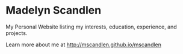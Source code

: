 # Madelyn Scandlen

My Personal Website listing my interests, education, experience, and projects.

Learn more about me at http://mscandlen.github.io/mscandlen
